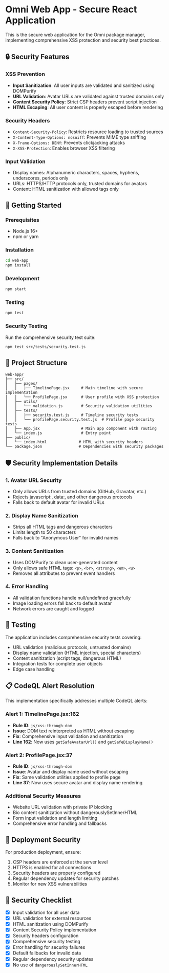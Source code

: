 # Omni Web App - Secure React Application

This is the secure web application for the Omni package manager, implementing comprehensive XSS protection and security best practices.

## 🔒 Security Features

### XSS Prevention
- **Input Sanitization**: All user inputs are validated and sanitized using DOMPurify
- **URL Validation**: Avatar URLs are validated against trusted domains only
- **Content Security Policy**: Strict CSP headers prevent script injection
- **HTML Escaping**: All user content is properly escaped before rendering

### Security Headers
- `Content-Security-Policy`: Restricts resource loading to trusted sources
- `X-Content-Type-Options: nosniff`: Prevents MIME type sniffing
- `X-Frame-Options: DENY`: Prevents clickjacking attacks
- `X-XSS-Protection`: Enables browser XSS filtering

### Input Validation
- Display names: Alphanumeric characters, spaces, hyphens, underscores, periods only
- URLs: HTTPS/HTTP protocols only, trusted domains for avatars
- Content: HTML sanitization with allowed tags only

## 🚀 Getting Started

### Prerequisites
- Node.js 16+ 
- npm or yarn

### Installation
```bash
cd web-app
npm install
```

### Development
```bash
npm start
```

### Testing
```bash
npm test
```

### Security Testing
Run the comprehensive security test suite:
```bash
npm test src/tests/security.test.js
```

## 📁 Project Structure

```
web-app/
├── src/
│   ├── pages/
│   │   ├── TimelinePage.jsx     # Main timeline with secure implementation
│   │   └── ProfilePage.jsx      # User profile with XSS protection
│   ├── utils/
│   │   └── validation.js        # Security validation utilities
│   ├── tests/
│   │   ├── security.test.js     # Timeline security tests
│   │   └── profilePage.security.test.js  # Profile page security tests
│   ├── App.jsx                  # Main app component with routing
│   └── index.js                 # Entry point
├── public/
│   └── index.html              # HTML with security headers
└── package.json                # Dependencies with security packages
```

## 🛡️ Security Implementation Details

### 1. Avatar URL Security
- Only allows URLs from trusted domains (GitHub, Gravatar, etc.)
- Rejects javascript:, data:, and other dangerous protocols
- Falls back to default avatar for invalid URLs

### 2. Display Name Sanitization
- Strips all HTML tags and dangerous characters
- Limits length to 50 characters
- Falls back to "Anonymous User" for invalid names

### 3. Content Sanitization
- Uses DOMPurify to clean user-generated content
- Only allows safe HTML tags: `<p>`, `<br>`, `<strong>`, `<em>`, `<u>`
- Removes all attributes to prevent event handlers

### 4. Error Handling
- All validation functions handle null/undefined gracefully
- Image loading errors fall back to default avatar
- Network errors are caught and logged

## 🧪 Testing

The application includes comprehensive security tests covering:
- URL validation (malicious protocols, untrusted domains)
- Display name validation (HTML injection, special characters)
- Content sanitization (script tags, dangerous HTML)
- Integration tests for complete user objects
- Edge case handling

## 📋 CodeQL Alert Resolution

This implementation specifically addresses multiple CodeQL alerts:

### Alert 1: TimelinePage.jsx:162
- **Rule ID**: `js/xss-through-dom`
- **Issue**: DOM text reinterpreted as HTML without escaping
- **Fix**: Comprehensive input validation and sanitization
- **Line 162**: Now uses `getSafeAvatarUrl()` and `getSafeDisplayName()`

### Alert 2: ProfilePage.jsx:37  
- **Rule ID**: `js/xss-through-dom`
- **Issue**: Avatar and display name used without escaping
- **Fix**: Same validation utilities applied to profile page
- **Line 37**: Now uses secure avatar and display name rendering

### Additional Security Measures
- Website URL validation with private IP blocking
- Bio content sanitization without dangerouslySetInnerHTML
- Form input validation and length limiting
- Comprehensive error handling and fallbacks

## 🔄 Deployment Security

For production deployment, ensure:
1. CSP headers are enforced at the server level
2. HTTPS is enabled for all connections
3. Security headers are properly configured
4. Regular dependency updates for security patches
5. Monitor for new XSS vulnerabilities

## 📝 Security Checklist

- [x] Input validation for all user data
- [x] URL validation for external resources
- [x] HTML sanitization using DOMPurify
- [x] Content Security Policy implementation
- [x] Security headers configuration
- [x] Comprehensive security testing
- [x] Error handling for security failures
- [x] Default fallbacks for invalid data
- [x] Regular dependency security updates
- [x] No use of `dangerouslySetInnerHTML`